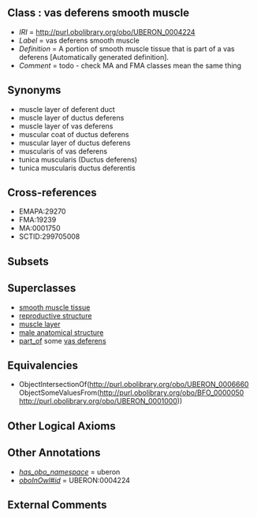 
## Class : vas deferens smooth muscle

 * *IRI* = http://purl.obolibrary.org/obo/UBERON_0004224
 * *Label* = vas deferens smooth muscle
 * *Definition* = A portion of smooth muscle tissue that is part of a vas deferens [Automatically generated definition].
 * *Comment* = todo - check MA and FMA classes mean the same thing

## Synonyms

 * muscle layer of deferent duct
 * muscle layer of ductus deferens
 * muscle layer of vas deferens
 * muscular coat of ductus deferens
 * muscular layer of ductus deferens
 * muscularis of vas deferens
 * tunica muscularis (Ductus deferens)
 * tunica muscularis ductus deferentis

## Cross-references

 * EMAPA:29270
 * FMA:19239
 * MA:0001750
 * SCTID:299705008

## Subsets


## Superclasses

 * [smooth muscle tissue](../../UBERON/35/UBERON_0001135.md)
 * [reproductive structure](../../UBERON/56/UBERON_0005156.md)
 * [muscle layer](../../UBERON/60/UBERON_0006660.md)
 * [male anatomical structure](../../UBERON/03/UBERON_0014403.md)
 * [part_of](../../BFO/50/BFO_0000050.md) some [vas deferens](../../UBERON/00/UBERON_0001000.md)

## Equivalencies

 * ObjectIntersectionOf(<http://purl.obolibrary.org/obo/UBERON_0006660> ObjectSomeValuesFrom(<http://purl.obolibrary.org/obo/BFO_0000050> <http://purl.obolibrary.org/obo/UBERON_0001000>))

## Other Logical Axioms


## Other Annotations

 * *[has_obo_namespace](../../ce/oboInOwl#hasOBONamespace.md)* = uberon
 * *[oboInOwl#id](../../id/oboInOwl#id.md)* = UBERON:0004224

## External Comments

